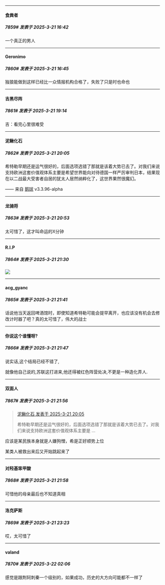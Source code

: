 ﻿
*****

####  食粪者  
##### 7859#       发表于 2025-3-21 16:42

一个真正的男人

*****

####  Geronimo  
##### 7860#       发表于 2025-3-21 16:45

独狼能做到这样已经比一众情报机构合格了，失败了只是时也命也


*****

####  吉黑尽阵  
##### 7861#       发表于 2025-3-21 19:14

吉：看完心里很难受


*****

####  泥鳅化石  
##### 7862#       发表于 2025-3-21 20:05

希特勒早期还是运气很好的，后面选项选错了那就是该着大势已去了。对我们来说支持欧洲这套价值观体系主要是希望世界能向对待德国一样严厉审判日本，结果现在以二战最大受害者自居的犹太人居然纳粹化了，这世界果然很魔幻。

—— 来自 [鹅球](https://www.pgyer.com/xfPejhuq) v3.3.96-alpha


*****

####  龙骑将  
##### 7863#       发表于 2025-3-21 20:53

太可惜了，这才叫命运的X分钟


*****

####  R.I.P  
##### 7864#       发表于 2025-3-21 21:30

<img src="https://static.saraba1st.com/image/smiley/face2017/138.png" referrerpolicy="no-referrer">


*****

####  acg_gyanc  
##### 7865#       发表于 2025-3-21 21:41

话说他当天返回啤酒馆时，即使知道希特勒可能会提早离开，也应该没有机会去修改计时器了吧？真的太可惜了，伟大的战士

*****

####  你说这个谁懂呀?  
##### 7866#       发表于 2025-3-21 21:47

说实话,这个结局已经不错了,

就像他自己说的,苏联这打进来,他还得被红色阵营处决,不更是一种造化弄人.


*****

####  双面人  
##### 7867#       发表于 2025-3-21 21:56

<blockquote><a href="httphttps://bbs.saraba1st.com/2b/forum.php?mod=redirect&amp;goto=findpost&amp;pid=67705651&amp;ptid=2000025" target="_blank">泥鳅化石 发表于 2025-3-21 20:05</a>

希特勒早期还是运气很好的，后面选项选错了那就是该着大势已去了。对我们来说支持欧洲这套价值观体系主要是 ...</blockquote>
应该是某民族本身就是人嫌狗憎，希是正好顺势上位

某类人被救出来后又开始跳起来了

*****

####  对羟基笨甲酸  
##### 7868#       发表于 2025-3-21 21:58

可惜他的母亲最后也不知道真相


*****

####  洛克萨斯  
##### 7869#       发表于 2025-3-21 23:23

哎，太可惜了


*****

####  valand  
##### 7870#       发表于 2025-3-22 02:06

感觉是跟荆轲刺秦一个级别的，如果成功，历史的大方向可能都不一样了

